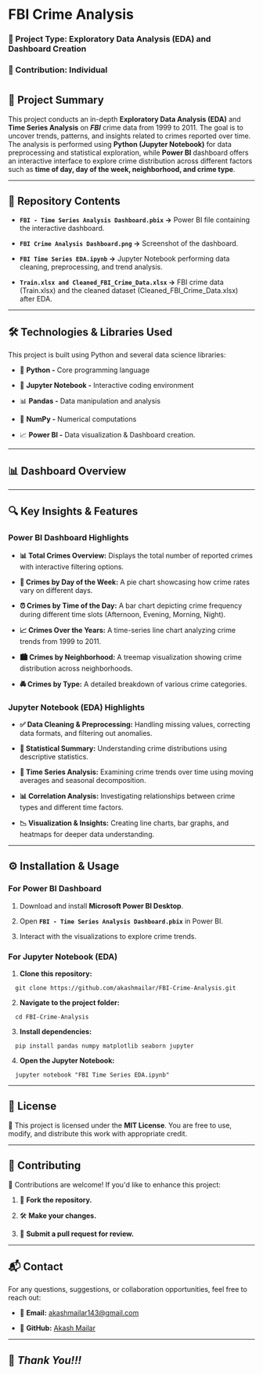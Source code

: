 # FBI Crime Analysis

### 📌 Project Type: Exploratory Data Analysis (EDA) and Dashboard Creation

### 👤 Contribution: Individual

#
## 📖 Project Summary

This project conducts an in-depth **Exploratory Data Analysis (EDA)** and **Time Series Analysis** on ***FBI*** crime data from 1999 to 2011. The goal is to uncover trends, patterns, and insights related to crimes reported over time. The analysis is performed using **Python (Jupyter Notebook)** for data preprocessing and statistical exploration, while **Power BI** dashboard offers an interactive interface to explore crime distribution across different factors such as **time of day, day of the week, neighborhood, and crime type**.

---

## 📂 Repository Contents

- **`FBI - Time Series Analysis Dashboard.pbix` →** Power BI file containing the interactive dashboard.

- **`FBI Crime Analysis Dashboard.png` →** Screenshot of the dashboard.

- **`FBI Time Series EDA.ipynb` →** Jupyter Notebook performing data cleaning, preprocessing, and trend analysis.

- **`Train.xlsx and Cleaned_FBI_Crime_Data.xlsx` →** FBI crime data (Train.xlsx) and the cleaned dataset (Cleaned_FBI_Crime_Data.xlsx) after EDA.

---

## 🛠 Technologies & Libraries Used

This project is built using Python and several data science libraries:

- 🐍 **Python -** Core programming language

- 📓 **Jupyter Notebook -** Interactive coding environment

- 📊 **Pandas -** Data manipulation and analysis

- 🔢 **NumPy -** Numerical computations

- 📈 **Power BI -** Data visualization & Dashboard creation.

---

## 📊 Dashboard Overview


---

## 🔍 Key Insights & Features

### Power BI Dashboard Highlights

- **📊 Total Crimes Overview:** Displays the total number of reported crimes with interactive filtering options.

- **📅 Crimes by Day of the Week:** A pie chart showcasing how crime rates vary on different days.

- **⏰ Crimes by Time of the Day:** A bar chart depicting crime frequency during different time slots (Afternoon, Evening, Morning, Night).

- **📈 Crimes Over the Years:** A time-series line chart analyzing crime trends from 1999 to 2011.

- **🏙️ Crimes by Neighborhood:** A treemap visualization showing crime distribution across neighborhoods.

- **🚔 Crimes by Type:** A detailed breakdown of various crime categories.


### Jupyter Notebook (EDA) Highlights

- **✅ Data Cleaning & Preprocessing:** Handling missing values, correcting data formats, and filtering out anomalies.

- **🔢 Statistical Summary:** Understanding crime distributions using descriptive statistics.

- **🔄 Time Series Analysis:** Examining crime trends over time using moving averages and seasonal decomposition.

- **📊 Correlation Analysis:** Investigating relationships between crime types and different time factors.

- **📉 Visualization & Insights:** Creating line charts, bar graphs, and heatmaps for deeper data understanding.

---

## ⚙️ Installation & Usage

### For Power BI Dashboard

1. Download and install **Microsoft Power BI Desktop**.

2. Open **`FBI - Time Series Analysis Dashboard.pbix`** in Power BI.

3. Interact with the visualizations to explore crime trends.


### For Jupyter Notebook (EDA)

1. **Clone this repository:**
```
  git clone https://github.com/akashmailar/FBI-Crime-Analysis.git
```

2. **Navigate to the project folder:**
```
  cd FBI-Crime-Analysis
```

3. **Install dependencies:**
```
  pip install pandas numpy matplotlib seaborn jupyter
```

4. **Open the Jupyter Notebook:**
```
  jupyter notebook "FBI Time Series EDA.ipynb"
```

---

## 📜 License

📄 This project is licensed under the **MIT License**. You are free to use, modify, and distribute this work with appropriate credit.

---

## 🤝 Contributing

🎯 Contributions are welcome! If you'd like to enhance this project:

1. 🍴 **Fork the repository.**

2. 🛠 **Make your changes.**

3. 📩 **Submit a pull request for review.**

---

## 📬 Contact

For any questions, suggestions, or collaboration opportunities, feel free to reach out:

- 📧 **Email:** akashmailar143@gmail.com

- 🔗 **GitHub:** [Akash Mailar](https://github.com/akashmailar)

---

## 🙏 *Thank You!!!*
